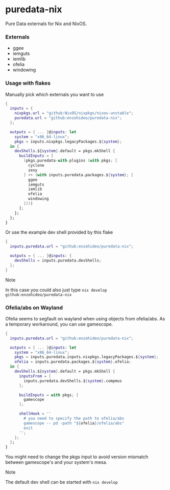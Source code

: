 # puredata-nix

Pure Data externals for Nix and NixOS.

### Externals

- ggee
- iemguts
- iemlib
- ofelia
- windowing

### Usage with flakes

Manually pick which externals you want to use

```nix
{
  inputs = {
    nixpkgs.url = "github:NixOS/nixpkgs/nixos-unstable";
    puredata.url = "github:enzohideo/puredata-nix";
  };

  outputs = { ... }@inputs: let
    system = "x86_64-linux";
    pkgs = inputs.nixpkgs.legacyPackages.${system};
  in {
    devShells.${system}.default = pkgs.mkShell {
      buildInputs = [
        (pkgs.puredata-with-plugins (with pkgs; [
          cyclone
          zexy
        ] ++ (with inputs.puredata.packages.${system}; [
          ggee
          iemguts
          iemlib
          ofelia
          windowing
        ])))
      ];
    };
  };
}
```

Or use the example dev shell provided by this flake

```nix
{
  inputs.puredata.url = "github:enzohideo/puredata-nix";

  outputs = { ... }@inputs: {
    devShells = inputs.puredata.devShells;
  };
}
```

> [!NOTE]
> In this case you could also just type `nix develop github:enzohideo/puredata-nix`

### Ofelia/abs on Wayland

Ofelia seems to segfault on wayland when using objects from ofelia/abs. As a
temporary workaround, you can use gamescope.

```nix
{
  inputs.puredata.url = "github:enzohideo/puredata-nix";

  outputs = { ... }@inputs: let
    system = "x86_64-linux";
    pkgs = inputs.puredata.inputs.nixpkgs.legacyPackages.${system};
    ofelia = inputs.puredata.packages.${system}.ofelia;
  in {
    devShells.${system}.default = pkgs.mkShell {
      inputsFrom = [
        inputs.puredata.devShells.${system}.compmus
      ];

      buildInputs = with pkgs; [
        gamescope
      ];

      shellHook = ''
        # you need to specify the path to ofelia/abs
        gamescope -- pd -path "${ofelia}/ofelia/abs"
        exit
      '';
    };
  };
}
```

You might need to change the pkgs input to avoid version mismatch between
gamescope's and your system's mesa.

> [!NOTE]
> The default dev shell can be started with `nix develop`
